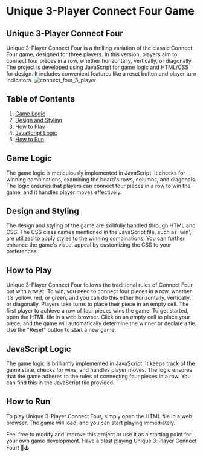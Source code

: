 # Unique 3-Player Connect Four Game

## Unique 3-Player Connect Four

Unique 3-Player Connect Four is a thrilling variation of the classic Connect Four game, designed for three players. In this version, players aim to connect four pieces in a row, whether horizontally, vertically, or diagonally. The project is developed using JavaScript for game logic and HTML/CSS for design. It includes convenient features like a reset button and player turn indicators.
![connect_four_3_player](https://github.com/manuchehrqoriev798/The-Connect-Four-3-player-Game-Project/assets/112572372/edb17baf-5f26-4107-b9b5-6b576042c442)


## Table of Contents
1. [Game Logic](#game-logic)
2. [Design and Styling](#design-and-styling)
3. [How to Play](#how-to-play)
4. [JavaScript Logic](#javascript-logic)
5. [How to Run](#how-to-run)

## Game Logic

The game logic is meticulously implemented in JavaScript. It checks for winning combinations, examining the board's rows, columns, and diagonals. The logic ensures that players can connect four pieces in a row to win the game, and it handles player moves effectively.

## Design and Styling

The design and styling of the game are skillfully handled through HTML and CSS. The CSS class names mentioned in the JavaScript file, such as 'win', are utilized to apply styles to the winning combinations. You can further enhance the game's visual appeal by customizing the CSS to your preferences.

## How to Play

Unique 3-Player Connect Four follows the traditional rules of Connect Four but with a twist. To win, you need to connect four pieces in a row, whether it's yellow, red, or green, and you can do this either horizontally, vertically, or diagonally. Players take turns to place their piece in an empty cell. The first player to achieve a row of four pieces wins the game. To get started, open the HTML file in a web browser. Click on an empty cell to place your piece, and the game will automatically determine the winner or declare a tie. Use the "Reset" button to start a new game.

## JavaScript Logic

The game logic is brilliantly implemented in JavaScript. It keeps track of the game state, checks for wins, and handles player moves. The logic ensures that the game adheres to the rules of connecting four pieces in a row. You can find this in the JavaScript file provided.



## How to Run

To play Unique 3-Player Connect Four, simply open the HTML file in a web browser. The game will load, and you can start playing immediately.

Feel free to modify and improve this project or use it as a starting point for your own game development. Have a blast playing Unique 3-Player Connect Four! 🎉🕹️
